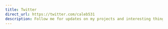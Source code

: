 ```yaml
---
title: Twitter
direct_url: https://twitter.com/caleb531
description: Follow me for updates on my projects and interesting things I find on the Web
---
```

